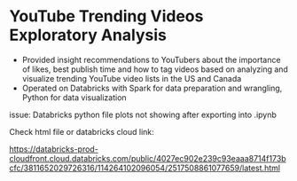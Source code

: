# YouTube Trending Videos Exploratory Analysis

-	Provided insight recommendations to YouTubers about the importance of likes, best publish time and how to tag videos based on analyzing and visualize trending YouTube video lists in the US and Canada
-	Operated on Databricks with Spark for data preparation and wrangling, Python for data visualization


issue: Databricks python file plots not showing after exporting into .ipynb

Check html file or databricks cloud link:  

https://databricks-prod-cloudfront.cloud.databricks.com/public/4027ec902e239c93eaaa8714f173bcfc/3811652029726316/114264102096054/2517508861077659/latest.html



